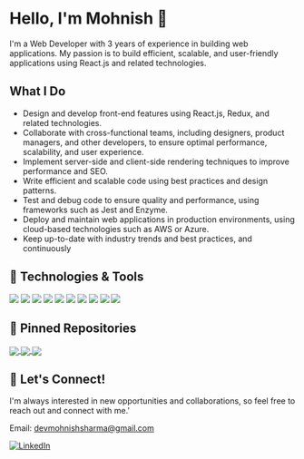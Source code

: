 <!-- Your Name -->
# Hello, I'm Mohnish 👋

I'm a Web Developer with 3 years of experience in building web applications. My passion is to build efficient, scalable, and user-friendly applications using React.js and related technologies.

## What I Do

- Design and develop front-end features using React.js, Redux, and related technologies.
- Collaborate with cross-functional teams, including designers, product managers, and other developers, to ensure optimal performance, scalability, and user experience.
- Implement server-side and client-side rendering techniques to improve performance and SEO.
- Write efficient and scalable code using best practices and design patterns.
- Test and debug code to ensure quality and performance, using frameworks such as Jest and Enzyme.
- Deploy and maintain web applications in production environments, using cloud-based technologies such as AWS or Azure.
- Keep up-to-date with industry trends and best practices, and continuously

## 🔧 Technologies & Tools

![](https://img.shields.io/badge/OS-Mac-informational?style=flat&logo=apple&logoColor=white&color=2bbc8a)
![](https://img.shields.io/badge/Editor-Visual_Studio_Code-informational?style=flat&logo=visual-studio-code&logoColor=white&color=2bbc8a)
![](https://img.shields.io/badge/Code-React-informational?style=flat&logo=react&logoColor=white&color=2bbc8a)
![](https://img.shields.io/badge/Code-Redux-informational?style=flat&logo=redux&logoColor=white&color=2bbc8a)
![](https://img.shields.io/badge/Code-Node.js-informational?style=flat&logo=node.js&logoColor=white&color=2bbc8a)
![](https://img.shields.io/badge/Code-Express.js-informational?style=flat&logo=express&logoColor=white&color=2bbc8a)
![](https://img.shields.io/badge/Code-GraphQL-informational?style=flat&logo=graphql&logoColor=white&color=2bbc8a)
![](https://img.shields.io/badge/Code-JavaScript-informational?style=flat&logo=javascript&logoColor=white&color=2bbc8a)
![](https://img.shields.io/badge/Code-HTML5-informational?style=flat&logo=html5&logoColor=white&color=2bbc8a)
![](https://img.shields.io/badge/Code-CSS3-informational?style=flat&logo=css3&logoColor=white&color=2bbc8a)

## &#x1f4c1; Pinned Repositories

<a href="https://github.com/mohnishdev/githubreposearch">
  <img align="center" src="https://github-readme-stats.vercel.app/api/pin/?username=mohnishdev&repo=githubreposearch&theme=react" />
</a>

<a href="https://github.com/mohnishdev/ChatApplicationBackend">
  <img align="center" src="https://github-readme-stats.vercel.app/api/pin/?username=mohnishdev&repo=ChatApplicationBackend&theme=react" />
</a>

<a href="https://github.com/mohnishdev/ChatApplicationFE">
  <img align="center" src="https://github-readme-stats.vercel.app/api/pin/?username=mohnishdev&repo=ChatApplicationFE&theme=react" />
</a>

## &#x1f517; Let's Connect!

I'm always interested in new opportunities and collaborations, so feel free to reach out and connect with me.'

Email: devmohnishsharma@gmail.com

[![LinkedIn](https://img.shields.io/badge/-LinkedIn-blue?style=flat&logo=Linkedin&logoColor=white)](https://www.linkedin.com/in/mohnishsharma23)

